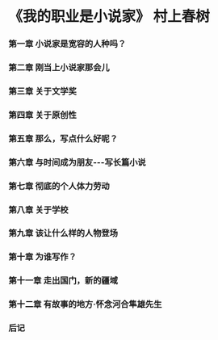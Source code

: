 # 《我的职业是小说家》 村上春树

### 第一章 小说家是宽容的人种吗？


### 第二章 刚当上小说家那会儿

### 第三章 关于文学奖


### 第四章 关于原创性


### 第五章 那么，写点什么好呢？


### 第六章 与时间成为朋友---写长篇小说


### 第七章 彻底的个人体力劳动

### 第八章 关于学校


### 第九章 该让什么样的人物登场


### 第十章 为谁写作？

### 第十一章 走出国门，新的疆域


### 第十二章 有故事的地方·怀念河合隼雄先生

### 后记
